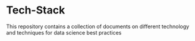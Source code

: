 # Tech-Stack
This repository contains a collection of documents on different technology and techniques for data science best practices
